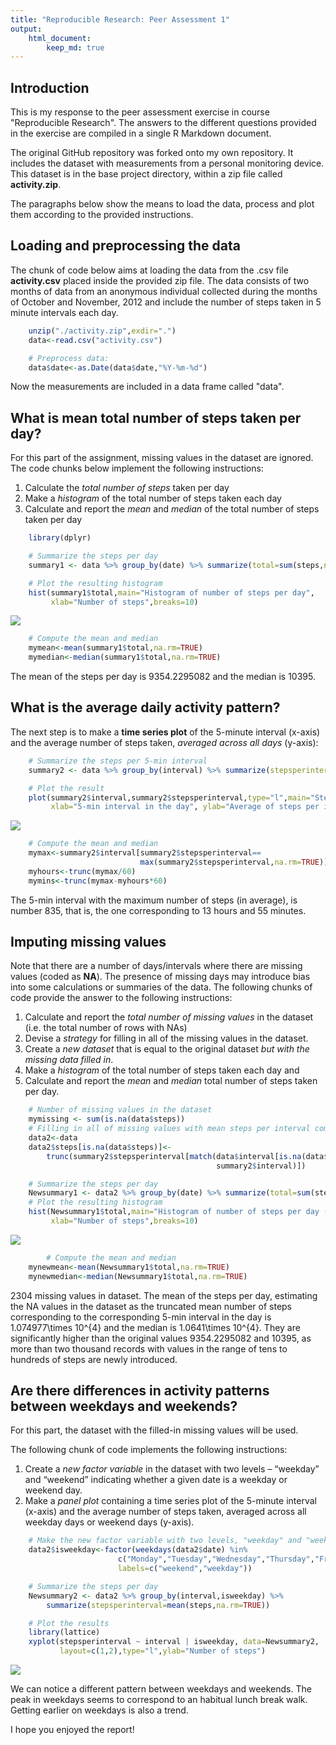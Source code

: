 ```yaml
---
title: "Reproducible Research: Peer Assessment 1"
output:
    html_document:
        keep_md: true
---
```




## Introduction

This is my response to the peer assessment exercise in course "Reproducible Research". The answers to the different questions provided in the exercise are compiled in a single R Markdown document.

The original GitHub repository was forked onto my own repository. It includes the dataset with measurements from a personal monitoring device. This dataset is in the base project directory, within a zip file called **activity.zip**.

The paragraphs below show the means to load the data, process and plot them according to the provided instructions.

## Loading and preprocessing the data

The chunk of code below aims at loading the data from the .csv file **activity.csv** placed inside the provided zip file. The data consists of two months of data from an anonymous individual collected during the months of October and November, 2012 and include the number of steps taken in 5 minute intervals each day.


```r
    unzip("./activity.zip",exdir=".")
    data<-read.csv("activity.csv")

    # Preprocess data:
    data$date<-as.Date(data$date,"%Y-%m-%d")    
```

Now the measurements are included in a data frame called "data". 

## What is mean total number of steps taken per day?

For this part of the assignment, missing values in the dataset are ignored. The code chunks below implement the following instructions:

1. Calculate the *total number of steps* taken per day
2. Make a *histogram* of the total number of steps taken each day
3. Calculate and report the *mean* and *median* of the total number of steps taken per day


```r
    library(dplyr)

    # Summarize the steps per day
    summary1 <- data %>% group_by(date) %>% summarize(total=sum(steps,na.rm=TRUE))

    # Plot the resulting histogram
    hist(summary1$total,main="Histogram of number of steps per day",
         xlab="Number of steps",breaks=10)
```

![](PA1_template_files/figure-html/mean-1.png)<!-- -->

```r
    # Compute the mean and median
    mymean<-mean(summary1$total,na.rm=TRUE)
    mymedian<-median(summary1$total,na.rm=TRUE)
```

The mean of the steps per day is 9354.2295082 and the median is 10395.

## What is the average daily activity pattern?

The next step is to make a **time series plot** of the 5-minute interval (x-axis) and the average number of steps taken, *averaged across all days* (y-axis):


```r
    # Summarize the steps per 5-min interval
    summary2 <- data %>% group_by(interval) %>% summarize(stepsperinterval=mean(steps,na.rm=TRUE))

    # Plot the result
    plot(summary2$interval,summary2$stepsperinterval,type="l",main="Step pattern",
         xlab="5-min interval in the day", ylab="Average of steps per interval")
```

![](PA1_template_files/figure-html/dailypattern-1.png)<!-- -->

```r
    # Compute the mean and median
    mymax<-summary2$interval[summary2$stepsperinterval==
                             max(summary2$stepsperinterval,na.rm=TRUE)]
    myhours<-trunc(mymax/60)
    mymins<-trunc(mymax-myhours*60)
```

The 5-min interval with the maximum number of steps (in average), is number 835, that is, the one corresponding to 13 hours and 55 minutes.

## Imputing missing values

Note that there are a number of days/intervals where there are missing values (coded as **NA**). The presence of missing days may introduce bias into some calculations or summaries of the data. The following chunks of code provide the answer to the following instructions:

1. Calculate and report the *total number of missing values* in the dataset (i.e. the total number of rows with NAs)
2. Devise a *strategy* for filling in all of the missing values in the dataset.
3. Create a *new dataset* that is equal to the original dataset *but with the missing data filled in*.
4. Make a *histogram* of the total number of steps taken each day and
5. Calculate and report the *mean* and *median* total number of steps taken per day.


```r
    # Number of missing values in the dataset
    mymissing <- sum(is.na(data$steps))
    # Filling in all of missing values with mean steps per interval computed before.
    data2<-data
    data2$steps[is.na(data$steps)]<-
        trunc(summary2$stepsperinterval[match(data$interval[is.na(data$steps)],
                                              summary2$interval)])

    # Summarize the steps per day
    Newsummary1 <- data2 %>% group_by(date) %>% summarize(total=sum(steps,na.rm=TRUE))
    # Plot the resulting histogram
    hist(Newsummary1$total,main="Histogram of number of steps per day (NA values=estimated)",
         xlab="Number of steps",breaks=10)
```

![](PA1_template_files/figure-html/missing-1.png)<!-- -->

```r
        # Compute the mean and median
    mynewmean<-mean(Newsummary1$total,na.rm=TRUE)
    mynewmedian<-median(Newsummary1$total,na.rm=TRUE)
```

2304 missing values in dataset. The mean of the steps per day, estimating the NA values in the dataset as the truncated mean number of steps corresponding to the corresponding 5-min interval in the day is 1.074977\times 10^{4} and the median is 1.0641\times 10^{4}. They are significantly higher than the original values 9354.2295082 and 10395, as more than two thousand records with values in the range of tens to hundreds of steps are newly introduced. 

## Are there differences in activity patterns between weekdays and weekends?

For this part, the dataset with the filled-in missing values will be used.

The following chunk of code implements the following instructions:

1. Create a *new factor variable* in the dataset with two levels – “weekday” and “weekend” indicating whether a given date is a weekday or weekend day.
2. Make a *panel plot* containing a time series plot of the 5-minute interval (x-axis) and the average number of steps taken, averaged across all weekday days or weekend days (y-axis). 


```r
    # Make the new factor variable with two levels, "weekday" and "weekend"
    data2$isweekday<-factor(weekdays(data2$date) %in%
                        c("Monday","Tuesday","Wednesday","Thursday","Friday"),
                        labels=c("weekend","weekday"))

    # Summarize the steps per day
    Newsummary2 <- data2 %>% group_by(interval,isweekday) %>%
        summarize(stepsperinterval=mean(steps,na.rm=TRUE))

    # Plot the results
    library(lattice)
    xyplot(stepsperinterval ~ interval | isweekday, data=Newsummary2,
           layout=c(1,2),type="l",ylab="Number of steps")
```

![](PA1_template_files/figure-html/weekdays-1.png)<!-- -->

We can notice a different pattern between weekdays and weekends. The peak in weekdays seems to correspond to an habitual lunch break walk. Getting earlier on weekdays is also a trend.

I hope you enjoyed the report!
